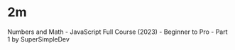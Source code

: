 # 2m
 Numbers and Math - JavaScript Full Course (2023) - Beginner to Pro - Part 1 by SuperSimpleDev

